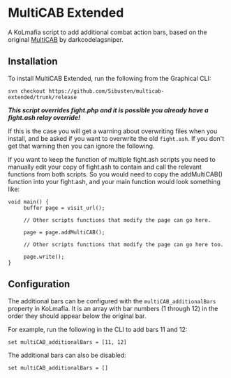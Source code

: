 # MultiCAB Extended

A KoLmafia script to add additional combat action bars, based on the original [MultiCAB](https://kolmafia.us/threads/multicab-show-an-extra-combat-action-bar.19907/) by darkcodelagsniper.

## Installation

To install MultiCAB Extended, run the following from the Graphical CLI:

```
svn checkout https://github.com/Sibusten/multicab-extended/trunk/release
```

***This script overrides fight.php and it is possible you already have a fight.ash relay override!***

If this is the case you will get a warning about overwriting files when you install, and be asked if you want to overwrite the old `fight.ash`.
If you don't get that warning then you can ignore the following.

If you want to keep the function of multiple fight.ash scripts you need to manually edit your copy of fight.ash to contain and call the relevant functions from both scripts.
So you would need to copy the addMultiCAB() function into your fight.ash, and your main function would look something like:

```
void main() {
     buffer page = visit_url();
     
     // Other scripts functions that modify the page can go here.
     
     page = page.addMultiCAB();
     
     // Other scripts functions that modify the page can go here too.
     
     page.write();
}
```

## Configuration

The additional bars can be configured with the `multiCAB_additionalBars` property in KoLmafia. It is an array with bar numbers (1 through 12) in the order they should appear below the original bar.

For example, run the following in the CLI to add bars 11 and 12:

```
set multiCAB_additionalBars = [11, 12]
```

The additional bars can also be disabled:

```
set multiCAB_additionalBars = []
```
